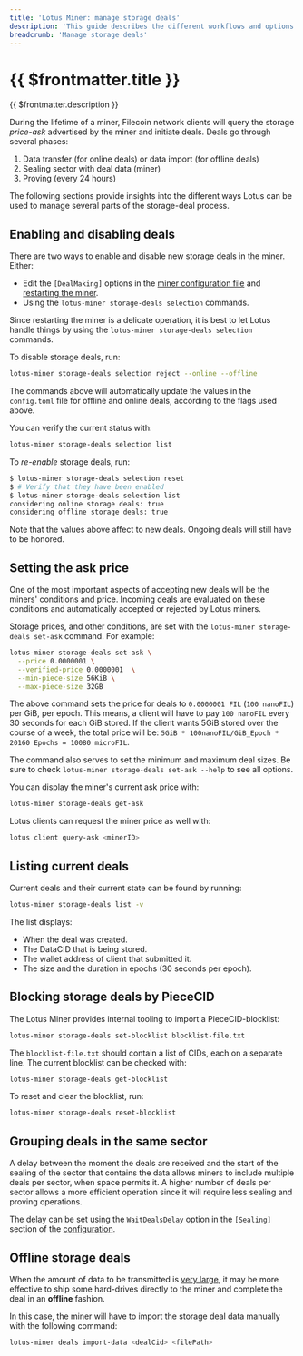 ```yaml
---
title: 'Lotus Miner: manage storage deals'
description: 'This guide describes the different workflows and options that Lotus miners can use to manage storage deals.'
breadcrumb: 'Manage storage deals'
---
```


# {{ $frontmatter.title }}

{{ $frontmatter.description }}

During the lifetime of a miner, Filecoin network clients will query the storage _price-ask_ advertised by the miner and initiate deals. Deals go through several phases:

1. Data transfer (for online deals) or data import (for offline deals)
2. Sealing sector with deal data (miner)
3. Proving (every 24 hours)

The following sections provide insights into the different ways Lotus can be used to manage several parts of the storage-deal process.

## Enabling and disabling deals

There are two ways to enable and disable new storage deals in the miner. Either:

- Edit the `[DealMaking]` options in the [miner configuration file](miner-configuration.md) and [restarting the miner](miner-lifecycle.md).
- Using the `lotus-miner storage-deals selection` commands.

Since restarting the miner is a delicate operation, it is best to let Lotus handle things by using the `lotus-miner storage-deals selection` commands.

To disable storage deals, run:

```sh
lotus-miner storage-deals selection reject --online --offline
```

The commands above will automatically update the values in the `config.toml` file for offline and online deals, according to the flags used above.

You can verify the current status with:

```sh
lotus-miner storage-deals selection list
```

To _re-enable_ storage deals, run:

```sh
$ lotus-miner storage-deals selection reset
$ # Verify that they have been enabled
$ lotus-miner storage-deals selection list
considering online storage deals: true
considering offline storage deals: true
```

Note that the values above affect to new deals. Ongoing deals will still have to be honored.

## Setting the ask price

One of the most important aspects of accepting new deals will be the miners' conditions and price. Incoming deals are evaluated on these conditions and automatically accepted or rejected by Lotus miners.

Storage prices, and other conditions, are set with the `lotus-miner storage-deals set-ask` command. For example:

```sh
lotus-miner storage-deals set-ask \
  --price 0.0000001 \
  --verified-price 0.0000001  \
  --min-piece-size 56KiB \
  --max-piece-size 32GB
```

The above command sets the price for deals to `0.0000001 FIL` (`100 nanoFIL`) per GiB, per epoch. This means, a client will have to pay `100 nanoFIL` every 30 seconds for each GiB stored. If the client wants 5GiB stored over the course of a week, the total price will be: `5GiB * 100nanoFIL/GiB_Epoch * 20160 Epochs = 10080 microFIL`.

The command also serves to set the minimum and maximum deal sizes. Be sure to check `lotus-miner storage-deals set-ask --help` to see all options.

You can display the miner's current ask price with:

```sh
lotus-miner storage-deals get-ask
```

Lotus clients can request the miner price as well with:

```sh
lotus client query-ask <minerID>
```

## Listing current deals

Current deals and their current state can be found by running:

```sh
lotus-miner storage-deals list -v
```

The list displays:

- When the deal was created.
- The DataCID that is being stored.
- The wallet address of client that submitted it.
- The size and the duration in epochs (30 seconds per epoch).

## Blocking storage deals by PieceCID

The Lotus Miner provides internal tooling to import a PieceCID-blocklist:

```sh
lotus-miner storage-deals set-blocklist blocklist-file.txt
```

The `blocklist-file.txt` should contain a list of CIDs, each on a separate line. The current blocklist can be checked with:

```sh
lotus-miner storage-deals get-blocklist
```

To reset and clear the blocklist, run:

```sh
lotus-miner storage-deals reset-blocklist
```

## Grouping deals in the same sector

A delay between the moment the deals are received and the start of the sealing of the sector that contains the data allows miners to include multiple deals per sector, when space permits it. A higher number of deals per sector allows a more efficient operation since it will require less sealing and proving operations.

The delay can be set using the `WaitDealsDelay` option in the `[Sealing]` section of the [configuration](miner-configuration.md).

## Offline storage deals

When the amount of data to be transmitted is [very large](../../store/lotus/very-large-files.md#deals-with-offline-data-transfer), it may be more effective to ship some hard-drives directly to the miner and complete the deal in an **offline** fashion.

In this case, the miner will have to import the storage deal data manually with the following command:

```sh
lotus-miner deals import-data <dealCid> <filePath>
```
